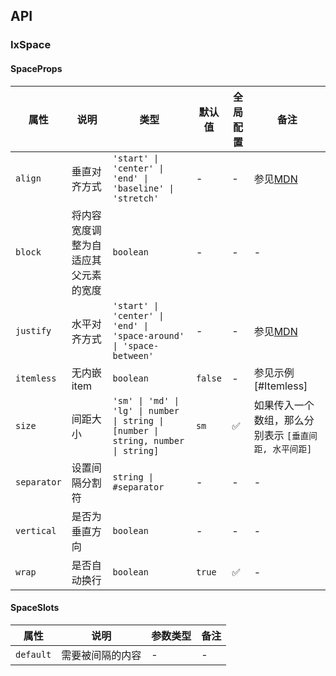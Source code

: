 ## API

### IxSpace

#### SpaceProps

| 属性 | 说明 | 类型 | 默认值 | 全局配置 | 备注 |
| --- | --- | --- | --- | --- | --- |
| `align` | 垂直对齐方式 | `'start' \| 'center' \| 'end' \| 'baseline' \| 'stretch'` | - | - | 参见[MDN](https://developer.mozilla.org/zh-CN/docs/Web/CSS/align-items) |
| `block` | 将内容宽度调整为自适应其父元素的宽度 | `boolean` | - | - | - |
| `justify` | 水平对齐方式 | `'start' \| 'center' \| 'end' \| 'space-around' \| 'space-between'` | - | - |  参见[MDN](https://developer.mozilla.org/zh-CN/docs/Web/CSS/justify-content) |
| `itemless` | 无内嵌 item | `boolean` | `false` | - | 参见示例 [#Itemless] |
| `size` | 间距大小 | `'sm' \| 'md' \| 'lg' \| number \| string \| [number \| string, number \| string]` | `sm` | ✅  | 如果传入一个数组，那么分别表示 `[垂直间距, 水平间距]` |
| `separator` | 设置间隔分割符 | `string \| #separator` | - | - | - |
| `vertical` | 是否为垂直方向 | `boolean` | - | - | - |
| `wrap` | 是否自动换行 | `boolean` | `true` | ✅ | - |

#### SpaceSlots

| 属性 | 说明 | 参数类型 | 备注 |
| --- | --- | --- | --- |
| `default` | 需要被间隔的内容 | - | - |
